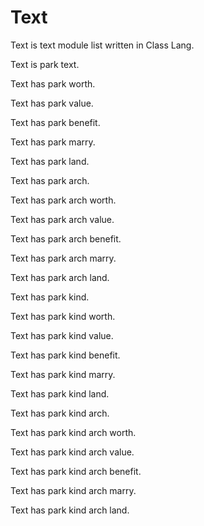 # Text

Text is text module list written in Class Lang.

Text is park text.

Text has park worth.

Text has park value.

Text has park benefit.

Text has park marry.

Text has park land.

Text has park arch.

Text has park arch worth.

Text has park arch value.

Text has park arch benefit.

Text has park arch marry.

Text has park arch land.

Text has park kind.

Text has park kind worth.

Text has park kind value.

Text has park kind benefit.

Text has park kind marry.

Text has park kind land.

Text has park kind arch.

Text has park kind arch worth.

Text has park kind arch value.

Text has park kind arch benefit.

Text has park kind arch marry.

Text has park kind arch land.